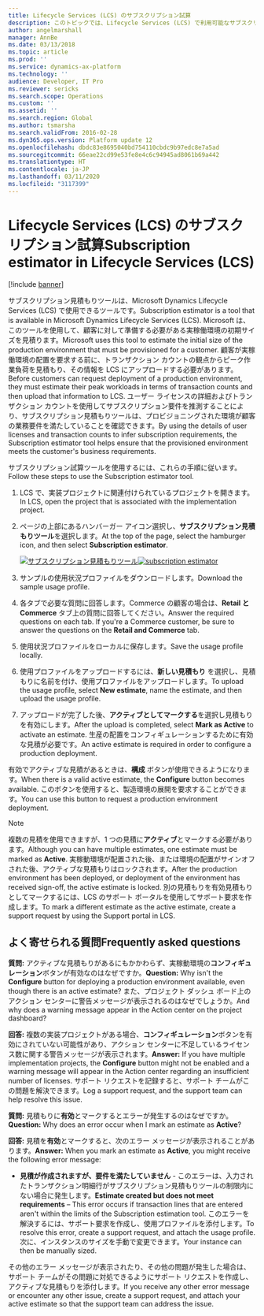```yaml
---
title: Lifecycle Services (LCS) のサブスクリプション試算
description: このトピックでは、Lifecycle Services (LCS) で利用可能なサブスクリプション試算ツールを使用する方法について説明します。
author: angelmarshall
manager: AnnBe
ms.date: 03/13/2018
ms.topic: article
ms.prod: ''
ms.service: dynamics-ax-platform
ms.technology: ''
audience: Developer, IT Pro
ms.reviewer: sericks
ms.search.scope: Operations
ms.custom: ''
ms.assetid: ''
ms.search.region: Global
ms.author: tsmarsha
ms.search.validFrom: 2016-02-28
ms.dyn365.ops.version: Platform update 12
ms.openlocfilehash: dbdc83e8695040bd754110cbdc9b97edc8e7a5ad
ms.sourcegitcommit: 66eae22cd99e53fe8e4c6c94945ad8061b69a442
ms.translationtype: HT
ms.contentlocale: ja-JP
ms.lasthandoff: 03/11/2020
ms.locfileid: "3117399"
---
```

# <a name="subscription-estimator-in-lifecycle-services-lcs"></a><span data-ttu-id="d2901-103">Lifecycle Services (LCS) のサブスクリプション試算</span><span class="sxs-lookup"><span data-stu-id="d2901-103">Subscription estimator in Lifecycle Services (LCS)</span></span>

[!include [banner](../includes/banner.md)]

<span data-ttu-id="d2901-104">サブスクリプション見積もりツールは、Microsoft Dynamics Lifecycle Services (LCS) で使用できるツールです。</span><span class="sxs-lookup"><span data-stu-id="d2901-104">Subscription estimator is a tool that is available in Microsoft Dynamics Lifecycle Services (LCS).</span></span> <span data-ttu-id="d2901-105">Microsoft は、このツールを使用して、顧客に対して準備する必要がある実稼働環境の初期サイズを見積ります。</span><span class="sxs-lookup"><span data-stu-id="d2901-105">Microsoft uses this tool to estimate the initial size of the production environment that must be provisioned for a customer.</span></span> <span data-ttu-id="d2901-106">顧客が実稼働環境の配置を要求する前に、トランザクション カウントの観点からピーク作業負荷を見積もり、その情報を LCS にアップロードする必要があります。</span><span class="sxs-lookup"><span data-stu-id="d2901-106">Before customers can request deployment of a production environment, they must estimate their peak workloads in terms of transaction counts and then upload that information to LCS.</span></span> <span data-ttu-id="d2901-107">ユーザー ライセンスの詳細およびトランザクション カウントを使用してサブスクリプション要件を推測することにより、サブスクリプション見積もりツールは、プロビジョニングされた環境が顧客の業務要件を満たしていることを確認できます。</span><span class="sxs-lookup"><span data-stu-id="d2901-107">By using the details of user licenses and transaction counts to infer subscription requirements, the Subscription estimator tool helps ensure that the provisioned environment meets the customer's business requirements.</span></span>

<span data-ttu-id="d2901-108">サブスクリプション試算ツールを使用するには、これらの手順に従います。</span><span class="sxs-lookup"><span data-stu-id="d2901-108">Follow these steps to use the Subscription estimator tool.</span></span>

1. <span data-ttu-id="d2901-109">LCS で、実装プロジェクトに関連付けられているプロジェクトを開きます。</span><span class="sxs-lookup"><span data-stu-id="d2901-109">In LCS, open the project that is associated with the implementation project.</span></span>
2. <span data-ttu-id="d2901-110">ページの上部にあるハンバーガー アイコン選択し、**サブスクリプション見積もりツール**を選択します。</span><span class="sxs-lookup"><span data-stu-id="d2901-110">At the top of the page, select the hamburger icon, and then select **Subscription estimator**.</span></span>

    <span data-ttu-id="d2901-111">[![サブスクリプション見積もりツール](./media/subscription_estimator_01.png)](./media/subscription_estimator_01.png)</span><span class="sxs-lookup"><span data-stu-id="d2901-111">[![subscription estimator](./media/subscription_estimator_01.png)](./media/subscription_estimator_01.png)</span></span>

3. <span data-ttu-id="d2901-112">サンプルの使用状況プロファイルをダウンロードします。</span><span class="sxs-lookup"><span data-stu-id="d2901-112">Download the sample usage profile.</span></span>
4. <span data-ttu-id="d2901-113">各タブで必要な質問に回答します。Commerce の顧客の場合は、**Retail と Commerce** タブ上の質問に回答してください。</span><span class="sxs-lookup"><span data-stu-id="d2901-113">Answer the required questions on each tab. If you're a Commerce customer, be sure to answer the questions on the **Retail and Commerce** tab.</span></span>
5. <span data-ttu-id="d2901-114">使用状況プロファイルをローカルに保存します。</span><span class="sxs-lookup"><span data-stu-id="d2901-114">Save the usage profile locally.</span></span>
6. <span data-ttu-id="d2901-115">使用プロファイルをアップロードするには、**新しい見積もり** を選択し、見積もりに名前を付け、使用プロファイルをアップロードします。</span><span class="sxs-lookup"><span data-stu-id="d2901-115">To upload the usage profile, select **New estimate**, name the estimate, and then upload the usage profile.</span></span>
7. <span data-ttu-id="d2901-116">アップロードが完了した後、**アクティブとしてマークする**を選択し見積もりを有効にします。</span><span class="sxs-lookup"><span data-stu-id="d2901-116">After the upload is completed, select **Mark as Active** to activate an estimate.</span></span> <span data-ttu-id="d2901-117">生産の配置をコンフィギュレーションするために有効な見積が必要です。</span><span class="sxs-lookup"><span data-stu-id="d2901-117">An active estimate is required in order to configure a production deployment.</span></span>

<span data-ttu-id="d2901-118">有効でアクティブな見積があるときは、**構成** ボタンが使用できるようになります。</span><span class="sxs-lookup"><span data-stu-id="d2901-118">When there is a valid active estimate, the **Configure** button becomes available.</span></span> <span data-ttu-id="d2901-119">このボタンを使用すると、製造環境の展開を要求することができます。</span><span class="sxs-lookup"><span data-stu-id="d2901-119">You can use this button to request a production environment deployment.</span></span>

> [!NOTE]
> <span data-ttu-id="d2901-120">複数の見積を使用できますが、1 つの見積に**アクティブ**とマークする必要があります。</span><span class="sxs-lookup"><span data-stu-id="d2901-120">Although you can have multiple estimates, one estimate must be marked as **Active**.</span></span> <span data-ttu-id="d2901-121">実稼動環境が配置された後、または環境の配置がサインオフされた後、アクティブな見積もりはロックされます。</span><span class="sxs-lookup"><span data-stu-id="d2901-121">After the production environment has been deployed, or deployment of the environment has received sign-off, the active estimate is locked.</span></span> <span data-ttu-id="d2901-122">別の見積もりを有効見積もりとしてマークするには、LCS のサポート ポータルを使用してサポート要求を作成します。</span><span class="sxs-lookup"><span data-stu-id="d2901-122">To mark a different estimate as the active estimate, create a support request by using the Support portal in LCS.</span></span>

## <a name="frequently-asked-questions"></a><span data-ttu-id="d2901-123">よく寄せられる質問</span><span class="sxs-lookup"><span data-stu-id="d2901-123">Frequently asked questions</span></span>

<span data-ttu-id="d2901-124">**質問:** アクティブな見積もりがあるにもかかわらず、実稼動環境の**コンフィギュレーション**ボタンが有効なのはなぜですか。</span><span class="sxs-lookup"><span data-stu-id="d2901-124">**Question:** Why isn't the **Configure** button for deploying a production environment available, even though there is an active estimate?</span></span> <span data-ttu-id="d2901-125">また、プロジェクト ダッシュ ボード上のアクション センターに警告メッセージが表示されるのはなぜでしょうか。</span><span class="sxs-lookup"><span data-stu-id="d2901-125">And why does a warning message appear in the Action center on the project dashboard?</span></span>

<span data-ttu-id="d2901-126">**回答:** 複数の実装プロジェクトがある場合、**コンフィギュレーション**ボタンを有効にされていない可能性があり、アクション センターに不足しているライセンス数に関する警告メッセージが表示されます。</span><span class="sxs-lookup"><span data-stu-id="d2901-126">**Answer:** If you have multiple implementation projects, the **Configure** button might not be enabled and a warning message will appear in the Action center regarding an insufficient number of licenses.</span></span> <span data-ttu-id="d2901-127">サポート リクエストを記録すると、サポート チームがこの問題を解決できます。</span><span class="sxs-lookup"><span data-stu-id="d2901-127">Log a support request, and the support team can help resolve this issue.</span></span>

<span data-ttu-id="d2901-128">**質問:** 見積もりに**有効**とマークするとエラーが発生するのはなぜですか。</span><span class="sxs-lookup"><span data-stu-id="d2901-128">**Question:** Why does an error occur when I mark an estimate as **Active**?</span></span>

<span data-ttu-id="d2901-129">**回答:** 見積を**有効**とマークすると、次のエラー メッセージが表示されることがあります。</span><span class="sxs-lookup"><span data-stu-id="d2901-129">**Answer:** When you mark an estimate as **Active**, you might receive the following error message:</span></span>

- <span data-ttu-id="d2901-130">**見積が作成されますが、要件を満たしていません** - このエラーは、入力されたトランザクション明細行がサブスクリプション見積もりツールの制限内にない場合に発生します。</span><span class="sxs-lookup"><span data-stu-id="d2901-130">**Estimate created but does not meet requirements** – This error occurs if transaction lines that are entered aren't within the limits of the Subscription estimation tool.</span></span> <span data-ttu-id="d2901-131">このエラーを解決するには、サポート要求を作成し、使用プロファイルを添付します。</span><span class="sxs-lookup"><span data-stu-id="d2901-131">To resolve this error, create a support request, and attach the usage profile.</span></span> <span data-ttu-id="d2901-132">次に、インスタンスのサイズを手動で変更できます。</span><span class="sxs-lookup"><span data-stu-id="d2901-132">Your instance can then be manually sized.</span></span>

<span data-ttu-id="d2901-133">その他のエラー メッセージが表示されたり、その他の問題が発生した場合は、サポート チームがその問題に対処できるようにサポート リクエストを作成し、アクティブな見積もりを添付します。</span><span class="sxs-lookup"><span data-stu-id="d2901-133">If you receive any other error message or encounter any other issue, create a support request, and attach your active estimate so that the support team can address the issue.</span></span>
 
